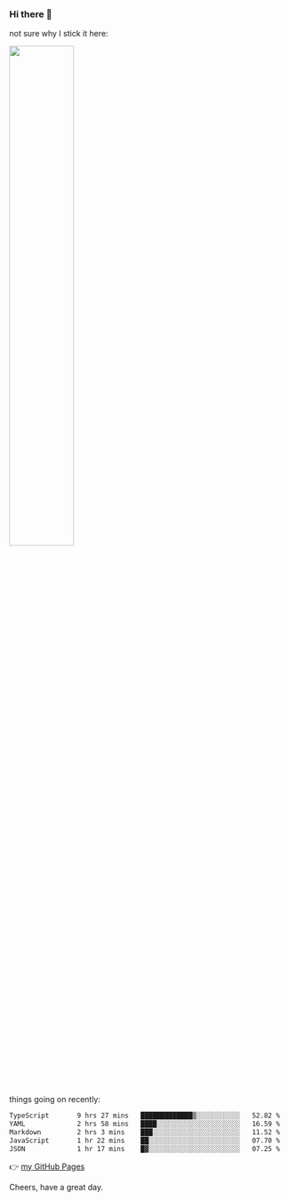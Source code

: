 ### Hi there 👋

not sure why I stick it here:

[<img width="48%" src="https://github-readme-stats.vercel.app/api?username=ykzhukian&show_icons=true&theme=dracula">](https://github.com/anuraghazra/github-readme-stats)


things going on recently:

<!--START_SECTION:waka-->

```txt
TypeScript       9 hrs 27 mins   █████████████▒░░░░░░░░░░░   52.82 %
YAML             2 hrs 58 mins   ████░░░░░░░░░░░░░░░░░░░░░   16.59 %
Markdown         2 hrs 3 mins    ███░░░░░░░░░░░░░░░░░░░░░░   11.52 %
JavaScript       1 hr 22 mins    ██░░░░░░░░░░░░░░░░░░░░░░░   07.70 %
JSON             1 hr 17 mins    █▓░░░░░░░░░░░░░░░░░░░░░░░   07.25 %
```

<!--END_SECTION:waka-->

👉 [my GitHub Pages](https://ykzhukian.github.io)

Cheers, have a great day.

